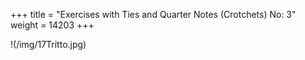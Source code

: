 +++
title = "Exercises with Ties and Quarter Notes (Crotchets) No: 3"
weight = 14203
+++

!(/img/17Tritto.jpg)
